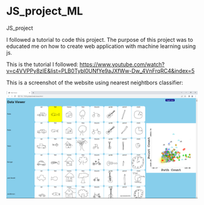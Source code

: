 # JS_project_ML
JS_project

I followed a tutorial to code this project. The purpose of this project was to educated me on how to create web application with machine learning using js.

This is the tutorial I followed: https://www.youtube.com/watch?v=c4VVPPy8zIE&list=PLB0Tybl0UNfYe9aJXfWw-Dw_4VnFrqRC4&index=5

This is a screenshot of the website using nearest neightbors classifier:

![Alt text](https://github.com/GodHVoid/JS_project_ML/blob/main/js_screenshot.png?raw=true "")
